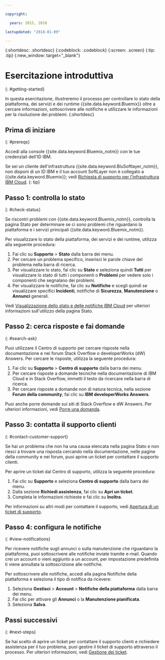 ```yaml
---

copyright:

  years: 2015, 2018

lastupdated: "2018-01-09"

---
```



{:shortdesc: .shortdesc}
{:codeblock: .codeblock}
{:screen: .screen}
{:tip: .tip}
{:new_window: target="_blank"}

# Esercitazione introduttiva
{: #getting-started}

In questa esercitazione, illustreremo il processo per controllare lo stato della piattaforma, dei servizi e dei runtime {{site.data.keyword.Bluemix}}  oltre a cercare informazioni, sottoscrivere alle notifiche e utilizzare le informazioni per la risoluzione dei problemi.
{:shortdesc}

## Prima di iniziare
{: #prereqs}

Accedi alla console {{site.data.keyword.Bluemix_notm}} con le tue credenziali dell'ID IBM.

Se sei un cliente dell'infrastruttura {{site.data.keyword.BluSoftlayer_notm}}, non disponi di un ID IBM e il tuo account SoftLayer non è collegato a {{site.data.keyword.Bluemix}}; vedi [Richiesta di supporto per l'infrastruttura IBM Cloud](/docs/customer-portal/cpsupport.html#customerportal_support).
{: tip}

## Passo 1: controlla lo stato
{: #check-status}

Se riscontri problemi con {{site.data.keyword.Bluemix_notm}}, controlla la pagina Stato per determinare se ci sono problemi che riguardano la piattaforma e i servizi principali {{site.data.keyword.Bluemix_notm}}.

Per visualizzare lo stato della piattaforma, dei servizi e dei runtime, utilizza alla seguente procedura:
  1. Fai clic su **Supporto** > **Stato** dalla barra dei menu.  
  2. Per cercare un problema specifico, inserisci le parole chiave del problema nella barra di ricerca.
  3. Per visualizzare lo stato, fai clic su **Stato** e seleziona quindi **Tutti** per visualizzare lo stato di tutti i componenti o **Problemi** per vedere solo i componenti che segnalano dei problemi.
  4. Per visualizzare le notifiche, fai clic su **Notifiche** e scegli quindi se visualizzare specifici **Incidenti**, notifiche di **Sicurezza**, **Manutenzione** o **Annunci** generali.

Vedi [Visualizzazione dello stato e delle notifiche IBM Cloud](/docs/get-support/ViewStatus.html#viewing-bluemix-status) per ulteriori informazioni sull'utilizzo della pagina Stato.

## Passo 2: cerca risposte e fai domande
{: #search-ask}

Puoi utilizzare il Centro di supporto per cercare risposte nella documentazione e nei forum Stack Overflow o developerWorks (dW) Answers. Per cercare le risposte, utilizza la seguente procedura:
  1. Fai clic su **Supporto** > **Centro di supporto** dalla barra dei menu.
  2. Per cercare risposte a domande tecniche nella documentazione di IBM Cloud e in Stack Overflow, immetti il testo da ricercare nella barra di ricerca.
  3. Per cercare risposte a domande non di natura tecnica, nella sezione **Forum della community**, fai clic su **IBM developerWorks Answers**.

Puoi anche porre domande sui siti di Stack Overflow e dW Answers.  Per ulteriori informazioni, vedi [Porre una domanda](/docs/get-support/howtogetsupport.html#asking-a-question).

## Passo 3: contatta il supporto clienti
{: #contact-customer-support}

Se hai un problema che non ha una causa elencata nella pagina Stato e non riesci a trovare una risposta cercando nella documentazione, nelle pagine della community e nei forum, puoi aprire un ticket per contattare il supporto clienti.

Per aprire un ticket dal Centro di supporto, utilizza la seguente procedura:
  1. Fai clic su **Supporto** e seleziona **Centro di supporto** dalla barra dei menu.
  2. Dalla sezione **Richiedi assistenza**, fai clic su **Apri un ticket**.
  3. Completa le informazioni richieste e fai clic su **Inoltra**.

Per informazioni su altri modi per contattare il supporto, vedi [Apertura di un ticket di supporto](/docs/get-support/howtogetsupport.html#open-ticket).

## Passo 4: configura le notifiche
{: #view-notifications}

Per ricevere notifiche sugli annunci o sulla manutenzione che riguardano la piattaforma, puoi sottoscrivere alle notifiche inviate tramite e-mail. Quando crei un account o vieni aggiunto a un account, per impostazione predefinita ti viene annullata la sottoscrizione alle notifiche.

Per sottoscrivere alle notifiche, accedi alla pagina Notifiche della piattaforma e seleziona il tipo di notifica da ricevere:
  1. Seleziona **Gestisci** > **Account** > **Notifiche della piattaforma** dalla barra dei menu.
  2. Fai clic per attivare gli **Annunci** o la **Manutenzione pianificata**.
  3. Seleziona **Salva**.

## Passi successivi
{: #next-steps}

Se hai scelto di aprire un ticket per contattare il supporto clienti e richiedere assistenza per il tuo problema, puoi gestire il ticket di supporto attraverso il processo.  Per ulteriori informazioni, vedi [Gestione dei ticket](/docs/get-support/mantick.html#check-ticket-status).
